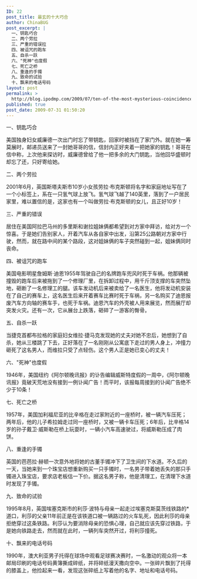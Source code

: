 ```yaml
---
ID: 22
post_title: 最玄的十大巧合
author: ChinaBUG
post_excerpt: |
  一、钥匙巧合
  二、两个劳拉
  三、严重的错误拉
  四、被诅咒的跑车
  五、自杀一跃
  六、"死神"也度假
  七、死亡之桥
  八、重逢的手镯
  九、致命的试验
  十、飘来的电话号码
layout: post
permalink: >
  http://blog.ipodmp.com/2009/07/ten-of-the-most-mysterious-coincidence.html
published: true
post_date: 2009-07-31 01:50:20
---
```

一、钥匙巧合

美国独身妇女威廉德一次出门时忘了带钥匙，回家时被挡在了家门外。就在她一筹莫展时，邮递员送来了一封她哥哥的信，信封内正好夹着一把她家的钥匙！哥哥在信中称，上次他来探访时，威廉德曾给了他一把多余的大门钥匙，当他回华盛顿时却忘了还，只好寄给她。

二、两个劳拉

2001年6月，英国斯塔夫斯市10岁小女孩劳拉·布克斯顿将名字和家庭地址写在了一个小标签上，系在一只氢气球上放飞。氢气球飞越了140英里，落到了一户居民家里，难以置信的是，这家也有一个叫做劳拉·布克斯顿的女儿，且正好10岁！

三、严重的错误

居住在美国阿拉巴马州的多里斯和谢拉姐妹俩都希望到对方家中拜访，给对方一个惊喜。于是她们告别家人，开着汽车从各自家中出发，沿第25公路朝对方家中行驶，然而，就在路中间的某个路段，这对姐妹俩的车子突然碰到一起，姐妹俩同时丧命。

四、被诅咒的跑车

美国电影明星詹姆斯·迪恩1955年驾驶自己的名牌跑车兜风时死于车祸。他那辆被撞毁的跑车后来被拖到了一个修理厂里，在拆卸过程中，用千斤顶支撑的车突然坠地，砸断了一名修理工的腿。该车发动机后来被卖给了一名医生，他将发动机安装在了自己的赛车上，这名医生后来开着赛车比赛时死于车祸，另一名购买了迪恩报废汽车方向轴的赛车手，也死于车祸。迪恩汽车的外壳被人用来展览，然而展厅却突发火灾。还有一次，它从展台上跌落，砸碎了一游客的臀骨。

五、自杀一跃

当捷克首都布拉格的家庭妇女维拉·捷马克发现她的丈夫对她不忠后，她想到了自杀，她从三楼跳了下去，正好落在了一名刚刚从公寓底下走过的男人身上，冲撞力砸死了这名男人，而维拉只受了点轻伤。这个男人正是她已变心的丈夫！

六、"死神"也度假

1946年，美国纽约《阿尔顿晚讯报》的讣告编辑威斯特度假的一周中，《阿尔顿晚讯报》竟破天荒地没有接到一例讣闻广告！而平时，该报每周接到的讣闻广告绝不少于10条！

七、死亡之桥

1957年，美国加利福尼亚的比辛格在走过家附近的一座桥时，被一辆汽车压死；两年后，他的儿子希拉姆走过同一座桥时，又被一辆卡车压死；6年后，比辛格14岁的孙子戴卫·威斯勒在桥上玩耍时，一辆小汽车高速驶过，将威斯勒压成了肉饼。

八、重逢的手镯

英国的芭芭拉·赫顿一次意外地将她的古董手镯冲下了卫生间的下水道。不久后的一天，当她来到一个珠宝店想重新购买一只手镯时，一名男子带着她丢失的那只手镯进入珠宝店，要求店老板估一下价。据这名男子称，他是清理工，在清理下水道时发现了手镯。

九、致命的试验

1995年8月，英国埃塞克斯市的利莎·波特与母亲一起走过埃塞克斯莫茨线铁路的*道口，利莎的父亲11年前正是在该铁道口被一辆路过的火车轧死，因此利莎的母亲拒绝穿过这条铁路。利莎认为要消除母亲的恐惧心理，自己就应该先穿过铁路，于是她向铁路走去，然而就在此时，一辆列车突然开过，将利莎撞死。

十、飘来的电话号码

1990年，澳大利亚男子托得在球场中观看足球赛决赛时，一名激动的观众将一本邮局印刷的电话号码黄簿撕成碎纸，并将碎纸漫天撒向空中。一张碎片飘到了托得的膝盖上，他捡起来一看，发现这张碎纸上写着他的名字、地址和电话号码。